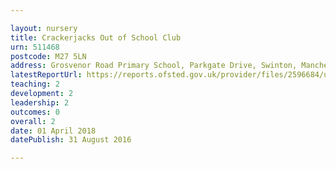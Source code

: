 ```yaml
---

layout: nursery
title: Crackerjacks Out of School Club
urn: 511468
postcode: M27 5LN
address: Grosvenor Road Primary School, Parkgate Drive, Swinton, Manchester, M27 5LN
latestReportUrl: https://reports.ofsted.gov.uk/provider/files/2596684/urn/511468.pdf
teaching: 2
development: 2
leadership: 2
outcomes: 0
overall: 2
date: 01 April 2018 
datePublish: 31 August 2016

---
```

